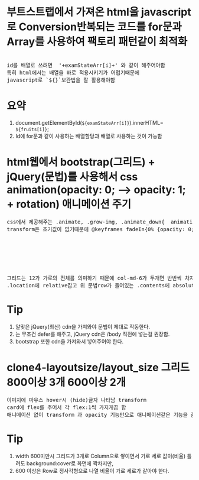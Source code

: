 # 부트스트랩에서 가져온 html을 javascript로 Conversion반복되는 코드를 for문과 Array를 사용하여  팩토리 패턴같이 최적화 
<pre>
<!--  '<text id= '+examStateArr[i]+'></text>'   -->
id를 배열로 쓰려면  '+examStateArr[i]+' 와 같이 해주어야함
특히 html에서는 배열을 바로 적용시키기가 어렵기때문에 
javascript로 `${}`보관법을 잘 활용해야함
</pre>

# 요약
1. document.getElementById(`${examStateArr[i]}`).innerHTML= `${fruits[i]}`;
2. Id에 for문과 같이 사용하는 배열할당과 배열로 사용하는 것이 가능함



# html웹에서 bootstrap(그리드) + jQuery(문법)를 사용해서 css animation(opacity: 0; --> opacity: 1; + rotation) 애니메이션 주기
<pre>
css에서 제공해주는 .animate, .grow-img, .animate_down{  animation:fadeIn 1s forwards ease-in; transition:2s ease-in-out;}를 사용
transform은 초기값이 없기때문에 @keyframes fadeIn{0% {opacity: 0;}100%{opacity: 1;}} 키프레임을 사용함.

<div class= "row">
 <div class="col-md-6 map"></div>
 <div class="col-md-6 map"></div>
</div>
그리드는 12가 가로의 전체를 의미하기 때문에 col-md-6가 두개면 반반씩 차지한다 
.location에 relative잡고 위 문법row가 들어있는 .contents에 absolute한다음   top:0; left:0; right:0;으로 양쪽 공간을 준걸 볼 수 있다. 
</pre>

# Tip
1. 알맞은 jQuery(최신) cdn을 가져와야 문법이 제대로 작동한다.
2. <script defer src="java.js"></script>는 무조건 defer를 해주고, jQuery cdn은 /body 직전에 넣는걸 권장함.
3. bootstrap 또한 cdn을 가져와서 넣어주어야 한다.


# clone4-layoutsize/layout_size 그리드 800이상 3개 600이상 2개
<pre>
이미지에 마우스 hover시 (hide)글자 나타남 transform
card에 flex를 주어서 각 flex:1씩 가지게끔 함
애니메이션 없이 transform 과 opacity 기능만으로 애니메이션같은 기능을 줌
</pre>

# Tip 
1. width 600미만시 그리드가 3개로 Column으로 쌓이면서 가로 세로 값이(비율) 틀려도 background:cover로 화면에 꽉차지만,
2. 600 이상은 Row로 정사각형으로 나열 비율이 가로 세로가 같아야 한다. 

